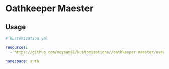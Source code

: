 # Oathkeeper Maester

## Usage

```yaml
# kustomization.yml

resources:
  - https://github.com/meysam81/kustomizations//oathkeeper-maester/overlays/vm/?ref=v1.3.1

namespace: auth
```
